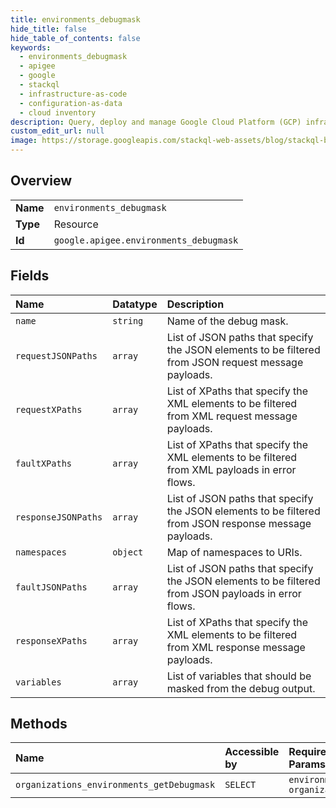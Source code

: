 ```yaml
---
title: environments_debugmask
hide_title: false
hide_table_of_contents: false
keywords:
  - environments_debugmask
  - apigee
  - google    
  - stackql
  - infrastructure-as-code
  - configuration-as-data
  - cloud inventory
description: Query, deploy and manage Google Cloud Platform (GCP) infrastructure and resources using SQL
custom_edit_url: null
image: https://storage.googleapis.com/stackql-web-assets/blog/stackql-blog-post-featured-image.png
---
```

  
    

## Overview
<table><tbody>
<tr><td><b>Name</b></td><td><code>environments_debugmask</code></td></tr>
<tr><td><b>Type</b></td><td>Resource</td></tr>
<tr><td><b>Id</b></td><td><code>google.apigee.environments_debugmask</code></td></tr>
</tbody></table>

## Fields
| Name | Datatype | Description |
|:-----|:---------|:------------|
| `name` | `string` | Name of the debug mask. |
| `requestJSONPaths` | `array` | List of JSON paths that specify the JSON elements to be filtered from JSON request message payloads. |
| `requestXPaths` | `array` | List of XPaths that specify the XML elements to be filtered from XML request message payloads. |
| `faultXPaths` | `array` | List of XPaths that specify the XML elements to be filtered from XML payloads in error flows. |
| `responseJSONPaths` | `array` | List of JSON paths that specify the JSON elements to be filtered from JSON response message payloads. |
| `namespaces` | `object` | Map of namespaces to URIs. |
| `faultJSONPaths` | `array` | List of JSON paths that specify the JSON elements to be filtered from JSON payloads in error flows. |
| `responseXPaths` | `array` | List of XPaths that specify the XML elements to be filtered from XML response message payloads. |
| `variables` | `array` | List of variables that should be masked from the debug output. |
## Methods
| Name | Accessible by | Required Params |
|:-----|:--------------|:----------------|
| `organizations_environments_getDebugmask` | `SELECT` | `environmentsId, organizationsId` |
